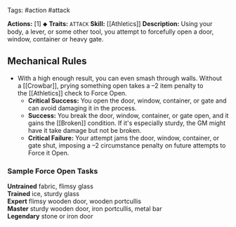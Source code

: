 Tags: #action #attack

**Actions:** [1] ⬥
**Traits:** `ATTACK`
**Skill:** [[Athletics]]
**Description:** Using your body, a lever, or some other tool, you attempt to forcefully open a door, window, container or heavy gate.

## Mechanical Rules

- With a high enough result, you can even smash through walls. Without a [[Crowbar]], prying something open takes a –2 item penalty to the [[Athletics]] check to Force Open.
	- **Critical Success:** You open the door, window, container, or gate and can avoid damaging it in the process. 
	- **Success:** You break the door, window, container, or gate open, and it gains the [[Broken]] condition. If it's especially sturdy, the GM might have it take damage but not be broken.
	- **Critical Failure:** Your attempt jams the door, window, container, or gate shut, imposing a –2 circumstance penalty on future attempts to Force it Open.

### Sample Force Open Tasks

**Untrained** fabric, flimsy glass  
**Trained** ice, sturdy glass  
**Expert** flimsy wooden door, wooden portcullis  
**Master** sturdy wooden door, iron portcullis, metal bar  
**Legendary** stone or iron door
